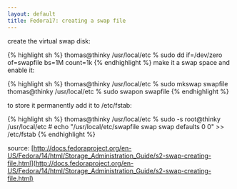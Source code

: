 ```yaml
---
layout: default
title: Fedora17: creating a swap file
---
```


create the virtual swap disk:

{% highlight sh %}
thomas@thinky /usr/local/etc % sudo dd if=/dev/zero of=swapfile bs=1M count=1k
{% endhighlight %}
make it a swap space and enable it:

{% highlight sh %}
thomas@thinky /usr/local/etc % sudo mkswap swapfile
thomas@thinky /usr/local/etc % sudo swapon swapfile
{% endhighlight %}

to store it permanently add it to /etc/fstab:

{% highlight sh %}
thomas@thinky /usr/local/etc % sudo -s
root@thinky /usr/local/etc # echo "/usr/local/etc/swapfile swap swap defaults 0 0" >> /etc/fstab
{% endhighlight %}

source:
[http://docs.fedoraproject.org/en-US/Fedora/14/html/Storage_Administration_Guide/s2-swap-creating-file.html](http://docs.fedoraproject.org/en-US/Fedora/14/html/Storage_Administration_Guide/s2-swap-creating-file.html)
